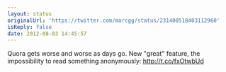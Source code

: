 ```yaml
---
layout: status
originalUrl: 'https://twitter.com/marcgg/status/231400518403112960'
isReply: false
date: 2012-08-03 14:45:57
---
```


Quora gets worse and worse as days go. New "great" feature, the impossibility to read something anonymously: http://t.co/fxOtwbUd
